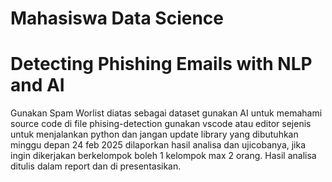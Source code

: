 # Mahasiswa Data Science 
# Detecting Phishing Emails with NLP and AI
Gunakan Spam Worlist diatas sebagai dataset 
gunakan AI untuk memahami source code di file phising-detection
gunakan vscode atau editor sejenis untuk menjalankan python dan jangan update library yang dibutuhkan
minggu depan 24 feb 2025 dilaporkan hasil analisa dan ujicobanya, jika ingin dikerjakan berkelompok boleh 1 kelompok max 2 orang.
Hasil analisa ditulis dalam report dan di presentasikan.
